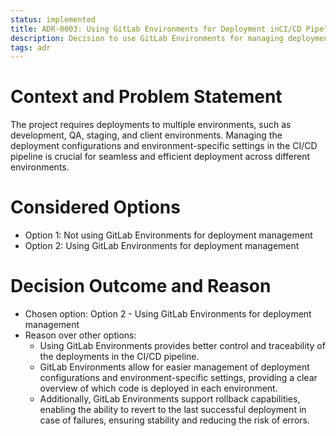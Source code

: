 ```yaml
---
status: implemented
title: ADR-0003: Using GitLab Environments for Deployment inCI/CD Pipeline
description: Decision to use GitLab Environments for managing deployment environments and configurations in the CI/CD pipeline for better control, traceability, and rollback capabilities
tags: adr
---
```


# Context and Problem Statement

The project requires deployments to multiple environments, such as development, QA, staging, and client environments. Managing the deployment configurations and environment-specific settings in the CI/CD pipeline is crucial for seamless and efficient deployment across different environments. 

# Considered Options

* Option 1: Not using GitLab Environments for deployment management
* Option 2: Using GitLab Environments for deployment management

# Decision Outcome and Reason

* Chosen option: Option 2 - Using GitLab Environments for deployment management
* Reason over other options: 
    - Using GitLab Environments provides better control and traceability of the deployments in the CI/CD pipeline. 
    - GitLab Environments allow for easier management of deployment configurations and environment-specific settings, providing a clear overview of which code is deployed in each environment. 
    - Additionally, GitLab Environments support rollback capabilities, enabling the ability to revert to the last successful deployment in case of failures, ensuring stability and reducing the risk of errors. 
